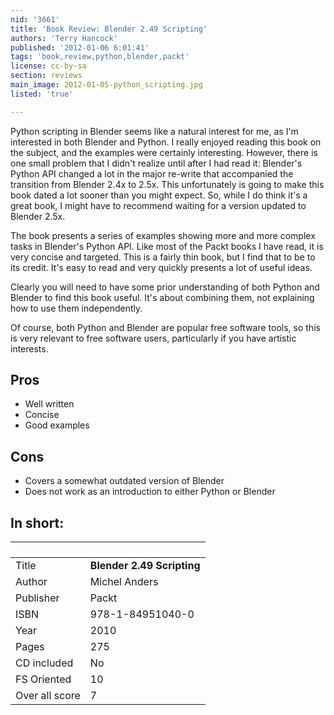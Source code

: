 ```yaml
---
nid: '3661'
title: 'Book Review: Blender 2.49 Scripting'
authors: 'Terry Hancock'
published: '2012-01-06 6:01:41'
tags: 'book,review,python,blender,packt'
license: cc-by-sa
section: reviews
main_image: 2012-01-05-python_scripting.jpg
listed: 'true'

---
```

Python scripting in Blender seems like a natural interest for me, as I'm interested in both Blender and Python. I really enjoyed reading this book on the subject, and the examples were certainly interesting. However, there is one small problem that I didn't realize until after I had read it: Blender's Python API changed a lot in the major re-write that accompanied the transition from Blender 2.4x to 2.5x. This unfortunately is going to make this book dated a lot sooner than you might expect. So, while I do think it's a great book, I might have to recommend waiting for a version updated to Blender 2.5x.

<!--break-->

The book presents a series of examples showing more and more complex tasks in Blender's Python API. Like most of the Packt books I have read, it is very concise and targeted. This is a fairly thin book, but I find that to be to its credit. It's easy to read and very quickly presents a lot of useful ideas.

Clearly you will need to have some prior understanding of both Python and Blender to find this book useful. It's about combining them, not explaining how to use them independently.

Of course, both Python and Blender are popular free software tools, so this is very relevant to free software users, particularly if you have artistic interests.

## Pros

* Well written
* Concise
* Good examples

## Cons

* Covers a somewhat outdated version of Blender
* Does not work as an introduction to either Python or Blender

## In short:

` `             | ` `
----------------|-------------
Title           |   **Blender 2.49 Scripting**
Author          |   Michel Anders
Publisher       |   Packt
ISBN            |   978-1-84951040-0
Year            |   2010
Pages           |   275
CD included     |   No
FS Oriented     |   10
Over all score  |    7


